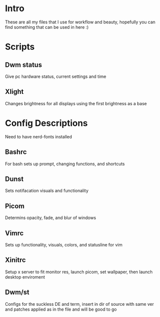 # Intro
These are all my files that I use for workflow and beauty, hopefully you can find something that can be used in here :)

# Scripts
## Dwm status
Give pc hardware status, current settings and time
## Xlight
Changes brightness for all displays using the first brightness as a base

# Config Descriptions
Need to have nerd-fonts installed
## Bashrc
For bash sets up prompt, changing functions, and shortcuts
## Dunst
Sets notifacation visuals and functionality
## Picom
Determins opacity, fade, and blur of windows
## Vimrc
Sets up functionality, visuals, colors, and statusline for vim
## Xinitrc
Setup x server to fit monitor res, launch picom, set wallpaper, then launch desktop enviroment
## Dwm/st
Configs for the suckless DE and term, insert in dir of source with same ver and patches applied as in the file and will be good to go
